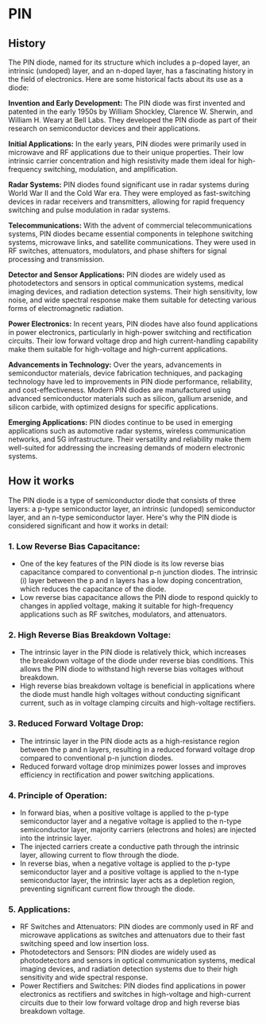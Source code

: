 

# PIN

## History

The PIN diode, named for its structure which includes a p-doped layer, an intrinsic (undoped) layer, and an n-doped layer, has a fascinating history in the field of electronics. Here are some historical facts about its use as a diode:

**Invention and Early Development:** The PIN diode was first invented and patented in the early 1950s by William Shockley, Clarence W. Sherwin, and William H. Weary at Bell Labs. They developed the PIN diode as part of their research on semiconductor devices and their applications.

**Initial Applications:** In the early years, PIN diodes were primarily used in microwave and RF applications due to their unique properties. Their low intrinsic carrier concentration and high resistivity made them ideal for high-frequency switching, modulation, and amplification.

**Radar Systems:** PIN diodes found significant use in radar systems during World War II and the Cold War era. They were employed as fast-switching devices in radar receivers and transmitters, allowing for rapid frequency switching and pulse modulation in radar systems.

**Telecommunications:** With the advent of commercial telecommunications systems, PIN diodes became essential components in telephone switching systems, microwave links, and satellite communications. They were used in RF switches, attenuators, modulators, and phase shifters for signal processing and transmission.

**Detector and Sensor Applications:** PIN diodes are widely used as photodetectors and sensors in optical communication systems, medical imaging devices, and radiation detection systems. Their high sensitivity, low noise, and wide spectral response make them suitable for detecting various forms of electromagnetic radiation.

**Power Electronics:** In recent years, PIN diodes have also found applications in power electronics, particularly in high-power switching and rectification circuits. Their low forward voltage drop and high current-handling capability make them suitable for high-voltage and high-current applications.

**Advancements in Technology:** Over the years, advancements in semiconductor materials, device fabrication techniques, and packaging technology have led to improvements in PIN diode performance, reliability, and cost-effectiveness. Modern PIN diodes are manufactured using advanced semiconductor materials such as silicon, gallium arsenide, and silicon carbide, with optimized designs for specific applications.

**Emerging Applications:** PIN diodes continue to be used in emerging applications such as automotive radar systems, wireless communication networks, and 5G infrastructure. Their versatility and reliability make them well-suited for addressing the increasing demands of modern electronic systems.

## How it works

The PIN diode is a type of semiconductor diode that consists of three layers: a p-type semiconductor layer, an intrinsic (undoped) semiconductor layer, and an n-type semiconductor layer. Here's why the PIN diode is considered significant and how it works in detail:

### 1. Low Reverse Bias Capacitance:
   - One of the key features of the PIN diode is its low reverse bias capacitance compared to conventional p-n junction diodes. The intrinsic (i) layer between the p and n layers has a low doping concentration, which reduces the capacitance of the diode.
   - Low reverse bias capacitance allows the PIN diode to respond quickly to changes in applied voltage, making it suitable for high-frequency applications such as RF switches, modulators, and attenuators.

### 2. High Reverse Bias Breakdown Voltage:
   - The intrinsic layer in the PIN diode is relatively thick, which increases the breakdown voltage of the diode under reverse bias conditions. This allows the PIN diode to withstand high reverse bias voltages without breakdown.
   - High reverse bias breakdown voltage is beneficial in applications where the diode must handle high voltages without conducting significant current, such as in voltage clamping circuits and high-voltage rectifiers.

### 3. Reduced Forward Voltage Drop:
   - The intrinsic layer in the PIN diode acts as a high-resistance region between the p and n layers, resulting in a reduced forward voltage drop compared to conventional p-n junction diodes.
   - Reduced forward voltage drop minimizes power losses and improves efficiency in rectification and power switching applications.

### 4. Principle of Operation:
   - In forward bias, when a positive voltage is applied to the p-type semiconductor layer and a negative voltage is applied to the n-type semiconductor layer, majority carriers (electrons and holes) are injected into the intrinsic layer.
   - The injected carriers create a conductive path through the intrinsic layer, allowing current to flow through the diode.
   - In reverse bias, when a negative voltage is applied to the p-type semiconductor layer and a positive voltage is applied to the n-type semiconductor layer, the intrinsic layer acts as a depletion region, preventing significant current flow through the diode.

### 5. Applications:
   - RF Switches and Attenuators: PIN diodes are commonly used in RF and microwave applications as switches and attenuators due to their fast switching speed and low insertion loss.
   - Photodetectors and Sensors: PIN diodes are widely used as photodetectors and sensors in optical communication systems, medical imaging devices, and radiation detection systems due to their high sensitivity and wide spectral response.
   - Power Rectifiers and Switches: PIN diodes find applications in power electronics as rectifiers and switches in high-voltage and high-current circuits due to their low forward voltage drop and high reverse bias breakdown voltage.

